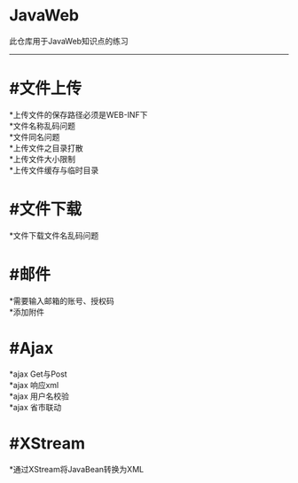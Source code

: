 # JavaWeb
此仓库用于JavaWeb知识点的练习

------------------------------
#文件上传<br/>
=

*上传文件的保存路径必须是WEB-INF下<br/>
*文件名称乱码问题<br/>
*文件同名问题<br/>
*上传文件之目录打散<br/>
*上传文件大小限制<br/>
*上传文件缓存与临时目录<br/>

#文件下载<br/>
=
*文件下载文件名乱码问题<br/>

#邮件
=
*需要输入邮箱的账号、授权码<br/>
*添加附件<br/>

#Ajax
=
*ajax Get与Post<br/>
*ajax 响应xml<br/>
*ajax 用户名校验<br/>
*ajax 省市联动<br/>

#XStream
=
*通过XStream将JavaBean转换为XML<br/>



